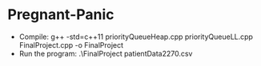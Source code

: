 # Pregnant-Panic
- Compile: g++ -std=c++11 priorityQueueHeap.cpp priorityQueueLL.cpp FinalProject.cpp -o FinalProject
- Run the program: .\FinalProject patientData2270.csv
